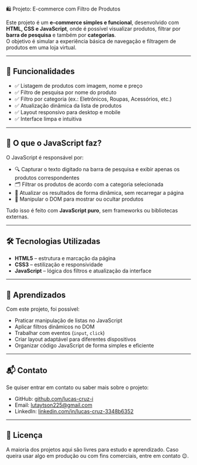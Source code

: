 🛍️ Projeto: E-commerce com Filtro de Produtos

Este projeto é um **e-commerce simples e funcional**, desenvolvido com **HTML, CSS e JavaScript**, onde é possível visualizar produtos, filtrar por **barra de pesquisa** e também por **categorias**.  
O objetivo é simular a experiência básica de navegação e filtragem de produtos em uma loja virtual.

---

## 📁 Funcionalidades

- ✅ Listagem de produtos com imagem, nome e preço  
- ✅ Filtro de pesquisa por nome do produto  
- ✅ Filtro por categoria (ex.: Eletrônicos, Roupas, Acessórios, etc.)  
- ✅ Atualização dinâmica da lista de produtos  
- ✅ Layout responsivo para desktop e mobile  
- ✅ Interface limpa e intuitiva

---

## 🧠 O que o JavaScript faz?

O JavaScript é responsável por:

- 🔍 Capturar o texto digitado na barra de pesquisa e exibir apenas os produtos correspondentes
- 🗂️ Filtrar os produtos de acordo com a categoria selecionada
- 🔄 Atualizar os resultados de forma dinâmica, sem recarregar a página
- 📜 Manipular o DOM para mostrar ou ocultar produtos

Tudo isso é feito com **JavaScript puro**, sem frameworks ou bibliotecas externas.

---

## 🛠️ Tecnologias Utilizadas

- **HTML5** – estrutura e marcação da página  
- **CSS3** – estilização e responsividade  
- **JavaScript** – lógica dos filtros e atualização da interface  

---

## 🧠 Aprendizados

Com este projeto, foi possível:

- Praticar manipulação de listas no JavaScript  
- Aplicar filtros dinâmicos no DOM  
- Trabalhar com eventos (`input`, `click`)  
- Criar layout adaptável para diferentes dispositivos  
- Organizar código JavaScript de forma simples e eficiente  

---

## 📬 Contato

Se quiser entrar em contato ou saber mais sobre o projeto:

- GitHub: [github.com/lucas-cruz-i](https://github.com/lucas-cruz-i)
- Email: lutaytson225@gmail.com
- LinkedIn: [linkedin.com/in/lucas-cruz-3348b6352](https://www.linkedin.com/in/lucas-cruz-3348b6352/?originalSubdomain=br)

---

## 📄 Licença

A maioria dos projetos aqui são livres para estudo e aprendizado. Caso queira usar algo em produção ou com fins comerciais, entre em contato 😉.
